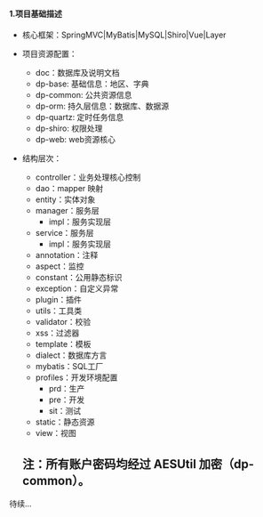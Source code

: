 #### 1.项目基础描述
  - 核心框架：SpringMVC|MyBatis|MySQL|Shiro|Vue|Layer

  - 项目资源配置：
    - doc：数据库及说明文档
    - dp-base: 基础信息：地区、字典
    - dp-common: 公共资源信息
    - dp-orm: 持久层信息：数据库、数据源
    - dp-quartz: 定时任务信息
    - dp-shiro: 权限处理
    - dp-web: web资源核心

  - 结构层次：
    - controller：业务处理核心控制
    - dao：mapper 映射
    - entity：实体对象
    - manager：服务层
      - impl：服务实现层
    - service：服务层
      - impl：服务实现层
    - annotation：注释
    - aspect：监控
    - constant：公用静态标识
    - exception：自定义异常
    - plugin：插件
    - utils：工具类
    - validator：校验
    - xss：过滤器
    - template：模板
    - dialect：数据库方言
    - mybatis：SQL工厂
    - profiles：开发环境配置
      - prd：生产
      - pre：开发
      - sit：测试
    - static：静态资源
    - view：视图

    ## 注：所有账户密码均经过 AESUtil 加密（dp-common）。
待续...
